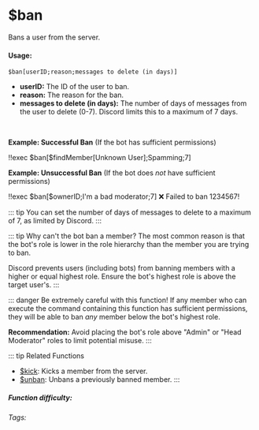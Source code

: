 # $ban

Bans a user from the server.

#### Usage:

`$ban[userID;reason;messages to delete (in days)]`

*   **userID:** The ID of the user to ban.
*   **reason:** The reason for the ban.
*   **messages to delete (in days):**  The number of days of messages from the user to delete (0-7).  Discord limits this to a maximum of 7 days.

<br/>

**Example: Successful Ban** (If the bot has sufficient permissions)

<discord-messages>
	<discord-message :bot="false" role-color="#ffcc9a" author="Discord Moderator">
		!!exec $ban[$findMember[Unknown User];Spamming;7]
	</discord-message>
</discord-messages>

<br/>

**Example: Unsuccessful Ban** (If the bot does *not* have sufficient permissions) <Badge type="warning" text="See Explanation Below" vertical="middle" />

<discord-messages>
	<discord-message :bot="false" role-color="#ffcc9a" author="Discord Moderator">
		!!exec $ban[$ownerID;I'm a bad moderator;7]
	</discord-message>
	<discord-message :bot="true" role-color="#0099ff" author="Custom Command" avatar="https://media.discordapp.net/avatars/725721249652670555/781224f90c3b841ba5b40678e032f74a.webp">
		❌  Failed to ban 1234567!
	</discord-message>
</discord-messages>

::: tip
You can set the number of days of messages to delete to a maximum of 7, as limited by Discord.
:::

::: tip Why can't the bot ban a member?
The most common reason is that the bot's role is lower in the role hierarchy than the member you are trying to ban.

Discord prevents users (including bots) from banning members with a higher or equal highest role.  Ensure the bot's highest role is above the target user's.
:::

::: danger Be extremely careful with this function!
If any member who can execute the command containing this function has sufficient permissions, they will be able to ban *any* member below the bot's highest role.

**Recommendation:** Avoid placing the bot's role above "Admin" or "Head Moderator" roles to limit potential misuse.
:::

::: tip Related Functions
*   [$kick](../Member/kick.md):  Kicks a member from the server.
*   [$unban](../Member/unban.md):  Unbans a previously banned member.
:::

##### Function difficulty: <Badge type="warning" text="Medium" vertical="middle" />
###### Tags: <Badge type="tip" text="ban" vertical="middle" /> <Badge type="tip" text="punish" vertical="middle" /> <Badge type="tip" text="member" vertical="middle" /> <Badge type="tip" text="moderation" vertical="middle" /> <Badge type="tip" text="moderator" vertical="middle" />